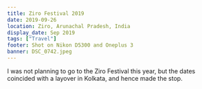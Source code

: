```yaml
---
title: Ziro Festival 2019
date: 2019-09-26
location: Ziro, Arunachal Pradesh, India
display_date: Sep 2019
tags: ["Travel"]
footer: Shot on Nikon D5300 and Oneplus 3
banner: DSC_0742.jpeg
---
```

I was not planning to go to the Ziro Festival this year, but the dates coincided with a layover in Kolkata, and hence made the stop.
<!--more-->